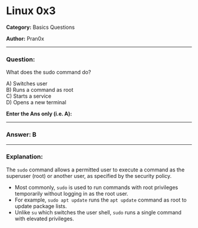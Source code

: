 # Linux 0x3 

**Category:** Basics Questions

**Author:** Pran0x

---

### Question:
What does the sudo command do?

A) Switches user  
B) Runs a command as root  
C) Starts a service  
D) Opens a new terminal  

**Enter the Ans only (i.e. A):** 

---

### Answer: B

---
### Explanation:

The `sudo` command allows a permitted user to execute a command as the superuser (root) or another user, as specified by the security policy.

- Most commonly, `sudo` is used to run commands with root privileges temporarily without logging in as the root user.  
- For example, `sudo apt update` runs the `apt update` command as root to update package lists.  
- Unlike `su` which switches the user shell, `sudo` runs a single command with elevated privileges.
